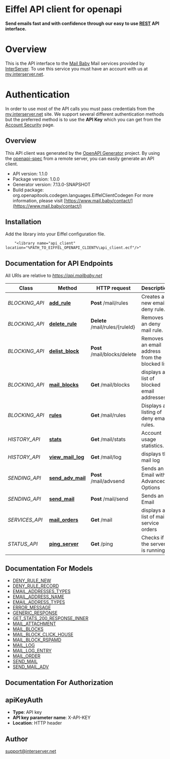 # Eiffel API client for openapi

**Send emails fast and with confidence through our easy to use [REST](https://en.wikipedia.org/wiki/Representational_state_transfer) API interface.**
# Overview
This is the API interface to the [Mail Baby](https//mail.baby/) Mail services provided by [InterServer](https://www.interserver.net). To use this service you must have an account with us at [my.interserver.net](https://my.interserver.net).
# Authentication
In order to use most of the API calls you must pass credentials from the [my.interserver.net](https://my.interserver.net/) site.
We support several different authentication methods but the preferred method is to use the **API Key** which you can get from the [Account Security](https://my.interserver.net/account_security) page.


## Overview
This API client was generated by the [OpenAPI Generator](https://openapi-generator.tech) project.  By using the [openapi-spec](https://openapis.org) from a remote server, you can easily generate an API client.

- API version: 1.1.0
- Package version: 1.0.0
- Generator version: 7.13.0-SNAPSHOT
- Build package: org.openapitools.codegen.languages.EiffelClientCodegen
For more information, please visit [https://www.mail.baby/contact/](https://www.mail.baby/contact/)

## Installation
Add the library into your Eiffel configuration file.
```
    "<library name="api_client" location="%PATH_TO_EIFFEL_OPENAPI_CLIENT%\api_client.ecf"/>"
```

## Documentation for API Endpoints

All URIs are relative to *https://api.mailbaby.net*

Class | Method | HTTP request | Description
------------ | ------------- | ------------- | -------------
*BLOCKING_API* | [**add_rule**](docs/BLOCKING_API.md#add_rule) | **Post** /mail/rules | Creates a new email deny rule.
*BLOCKING_API* | [**delete_rule**](docs/BLOCKING_API.md#delete_rule) | **Delete** /mail/rules/{ruleId} | Removes an deny mail rule.
*BLOCKING_API* | [**delist_block**](docs/BLOCKING_API.md#delist_block) | **Post** /mail/blocks/delete | Removes an email address from the blocked list
*BLOCKING_API* | [**mail_blocks**](docs/BLOCKING_API.md#mail_blocks) | **Get** /mail/blocks | displays a list of blocked email addresses
*BLOCKING_API* | [**rules**](docs/BLOCKING_API.md#rules) | **Get** /mail/rules | Displays a listing of deny email rules.
*HISTORY_API* | [**stats**](docs/HISTORY_API.md#stats) | **Get** /mail/stats | Account usage statistics.
*HISTORY_API* | [**view_mail_log**](docs/HISTORY_API.md#view_mail_log) | **Get** /mail/log | displays the mail log
*SENDING_API* | [**send_adv_mail**](docs/SENDING_API.md#send_adv_mail) | **Post** /mail/advsend | Sends an Email with Advanced Options
*SENDING_API* | [**send_mail**](docs/SENDING_API.md#send_mail) | **Post** /mail/send | Sends an Email
*SERVICES_API* | [**mail_orders**](docs/SERVICES_API.md#mail_orders) | **Get** /mail | displays a list of mail service orders
*STATUS_API* | [**ping_server**](docs/STATUS_API.md#ping_server) | **Get** /ping | Checks if the server is running


## Documentation For Models

 - [DENY_RULE_NEW](docs/DENY_RULE_NEW.md)
 - [DENY_RULE_RECORD](docs/DENY_RULE_RECORD.md)
 - [EMAIL_ADDRESSES_TYPES](docs/EMAIL_ADDRESSES_TYPES.md)
 - [EMAIL_ADDRESS_NAME](docs/EMAIL_ADDRESS_NAME.md)
 - [EMAIL_ADDRESS_TYPES](docs/EMAIL_ADDRESS_TYPES.md)
 - [ERROR_MESSAGE](docs/ERROR_MESSAGE.md)
 - [GENERIC_RESPONSE](docs/GENERIC_RESPONSE.md)
 - [GET_STATS_200_RESPONSE_INNER](docs/GET_STATS_200_RESPONSE_INNER.md)
 - [MAIL_ATTACHMENT](docs/MAIL_ATTACHMENT.md)
 - [MAIL_BLOCKS](docs/MAIL_BLOCKS.md)
 - [MAIL_BLOCK_CLICK_HOUSE](docs/MAIL_BLOCK_CLICK_HOUSE.md)
 - [MAIL_BLOCK_RSPAMD](docs/MAIL_BLOCK_RSPAMD.md)
 - [MAIL_LOG](docs/MAIL_LOG.md)
 - [MAIL_LOG_ENTRY](docs/MAIL_LOG_ENTRY.md)
 - [MAIL_ORDER](docs/MAIL_ORDER.md)
 - [SEND_MAIL](docs/SEND_MAIL.md)
 - [SEND_MAIL_ADV](docs/SEND_MAIL_ADV.md)


## Documentation For Authorization


## apiKeyAuth

- **Type**: API key
- **API key parameter name**: X-API-KEY
- **Location**: HTTP header


## Author

support@interserver.net

